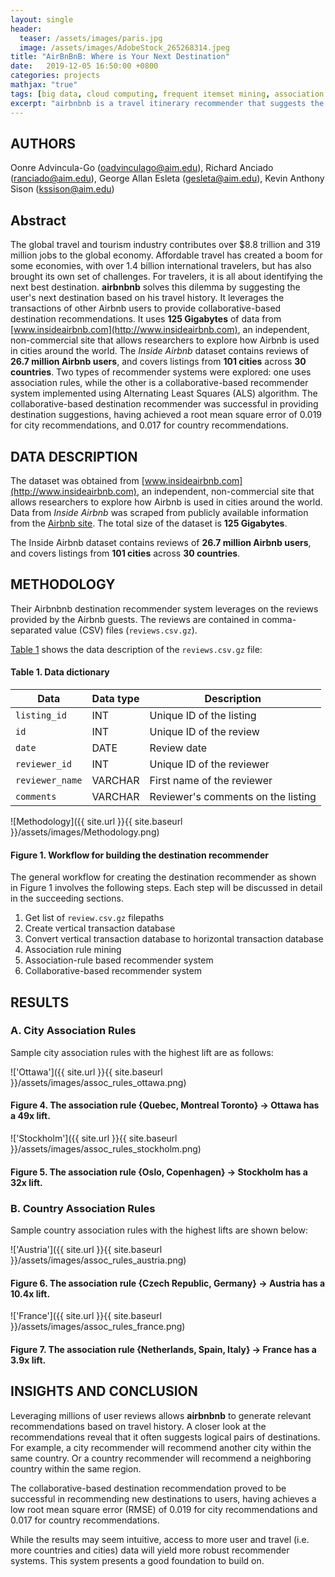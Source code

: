 ```yaml
---
layout: single
header:
  teaser: /assets/images/paris.jpg 
  image: /assets/images/AdobeStock_265268314.jpeg
title: "AirBnBnB: Where is Your Next Destination"
date:   2019-12-05 16:50:00 +0800
categories: projects
mathjax: "true"
tags: [big data, cloud computing, frequent itemset mining, association rule mining, recommender system, Airbnb]
excerpt: "airbnbnb is a travel itinerary recommender that suggests the user's next destination based on his travel history. It leverages the transactions of other Airbnb users to provide collaborative-based destination recommendations."
---
```


## AUTHORS
Oonre Advincula-Go (oadvinculago@aim.edu), Richard Anciado (ranciado@aim.edu), George Allan Esleta (gesleta@aim.edu), Kevin Anthony Sison (kssison@aim.edu)

## Abstract

The global travel and tourism industry contributes over $8.8 trillion and 319 million jobs to the global economy. Affordable travel has created a boom for some economies, with over 1.4 billion international travelers, but has also brought its own set of challenges. For travelers, it is all about identifying the next best destination. **airbnbnb** solves this dilemma by suggesting the user's next destination based on his travel history. It leverages the transactions of other Airbnb users to provide collaborative-based destination recommendations. It uses **125 Gigabytes** of data from [www.insideairbnb.com](http://www.insideairbnb.com),  an independent, non-commercial site that allows researchers to explore how Airbnb is used in cities around the world. The *Inside Airbnb* dataset contains reviews of **26.7 million Airbnb users**, and covers listings from **101 cities** across **30 countries**. Two types of recommender systems were explored: one uses association rules, while the other is a collaborative-based recommender system implemented using Alternating Least Squares (ALS) algorithm. The collaborative-based destination recommender was successful in providing destination suggestions, having achieved a root mean square error of 0.019 for city recommendations, and 0.017 for country recommendations.  

## DATA DESCRIPTION

The dataset was obtained from [www.insideairbnb.com](http://www.insideairbnb.com), an independent, non-commercial site that allows researchers to explore how Airbnb is used in cities around the world. Data from _Inside Airbnb_ was scraped from publicly available information from the [Airbnb site](http://www.airbnb.com). The total size of the dataset is **125 Gigabytes**.

The Inside Airbnb dataset contains reviews of **26.7 million Airbnb users**, and covers listings from **101 cities** across **30 countries**.

## METHODOLOGY

Their Airbnbnb destination recommender system leverages on the reviews provided by the Airbnb guests. The reviews are contained in comma-separated value (CSV) files (`reviews.csv.gz`).

[Table 1](#table1) shows the data description of the `reviews.csv.gz` file:

<a id="table1"></a> 
#### Table 1. Data dictionary
<table>
<thead>
<tr>
<th>Data</th>
<th>Data type</th>
<th>Description</th>
</tr>
</thead>
<tbody>
<tr>
<td><code>listing_id</code></td>
<td>INT</td>
<td>Unique ID of the listing</td>
</tr>
<tr>
<td><code>id</code></td>
<td>INT</td>
<td>Unique ID of the review</td>
</tr>
<tr>
<td><code>date</code></td>
<td>DATE</td>
<td>Review date</td>
</tr>
<tr>
<td><code>reviewer_id</code></td>
<td>INT</td>
<td>Unique ID of the reviewer</td>
</tr>
<tr>
<td><code>reviewer_name</code></td>
<td>VARCHAR</td>
<td>First name of the reviewer</td>
</tr>
<tr>
<td><code>comments</code></td>
<td>VARCHAR</td>
<td>Reviewer&#39;s comments on the listing</td>
</tr>
</tbody>
</table>

![Methodology]({{ site.url }}{{ site.baseurl }}/assets/images/Methodology.png)
#### Figure 1. Workflow for building the destination recommender

The general workflow for creating the destination recommender as shown in Figure 1 involves the following steps. Each step will be discussed in detail in the succeeding sections.

1. Get list of `review.csv.gz` filepaths
2. Create vertical transaction database
3. Convert vertical transaction database to horizontal transaction database
4. Association rule mining
5. Association-rule based recommender system
6. Collaborative-based recommender system

## RESULTS

### A. City Association Rules

Sample city association rules with the highest lift are as follows:

!['Ottawa']({{ site.url }}{{ site.baseurl }}/assets/images/assoc_rules_ottawa.png)
#### Figure 4. The association rule {Quebec, Montreal Toronto} ->  Ottawa has a 49x lift. 

!['Stockholm']({{ site.url }}{{ site.baseurl }}/assets/images/assoc_rules_stockholm.png)
#### Figure 5. The association rule {Oslo, Copenhagen} -> Stockholm has a 32x lift. 

### B. Country Association Rules

Sample country association rules with the highest lifts are shown below:

!['Austria']({{ site.url }}{{ site.baseurl }}/assets/images/assoc_rules_austria.png)
#### Figure 6. The association rule {Czech Republic, Germany} -> Austria has a 10.4x lift. 

!['France']({{ site.url }}{{ site.baseurl }}/assets/images/assoc_rules_france.png)
#### Figure 7. The association rule {Netherlands, Spain, Italy} -> France has a 3.9x lift. 

## INSIGHTS AND CONCLUSION

Leveraging millions of user reviews allows **airbnbnb** to generate relevant recommendations based on travel history. A closer look at the recommendations reveal that it often suggests logical pairs of destinations. For example, a city recommender will recommend another city within the same country. Or a country recommender will recommend a neighboring country within the same region. 

The collaborative-based destination recommendation proved to be successful in recommending new destinations to users, having achieves a low root mean square error (RMSE) of 0.019 for city recommendations and 0.017 for country recommendations.

While the results may seem intuitive, access to more user and travel (i.e. more countries and cities) data will yield more robust recommender systems. This system presents a good foundation to build on.
